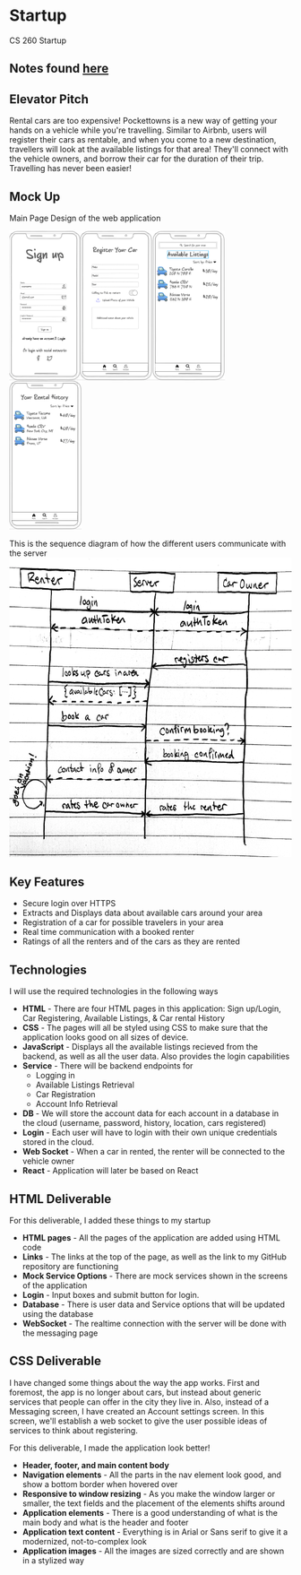 # Startup
CS 260 Startup

## Notes found [here](notes.md)

## Elevator Pitch
Rental cars are too expensive! Pockettowns is a new way of getting your hands on a vehicle while you're travelling. Similar to Airbnb, users will register their cars as rentable, and when you come to a new destination, travellers will look at the available listings for that area! They'll connect with the vehicle owners, and borrow their car for the duration of their trip. Travelling has never been easier!

## Mock Up
Main Page Design of the web application
<div style="display: inline-block">
    <img style="float: left; height: 200pt" src="mockImages/SignUp.png" />
    <img style="float: left; height: 200pt" src="mockImages/RegisterCar.png" />
    <img style="float: left; height: 200pt" src="mockImages/AvailableListings.png" />
    <img style="float: left; height: 200pt" src="mockImages/RentalHistory.png" />
</div>

This is the sequence diagram of how the different users communicate with the server
<img style="height: 400pt" src="mockImages/_server_diagram.png" />

## Key Features
* Secure login over HTTPS
* Extracts and Displays data about available cars around your area
* Registration of a car for possible travelers in your area
* Real time communication with a booked renter
* Ratings of all the renters and of the cars as they are rented

## Technologies
I will use the required technologies in the following ways
* **HTML** - There are four HTML pages in this application: Sign up/Login, Car Registering, Available Listings, & Car rental History
* **CSS** - The pages will all be styled using CSS to make sure that the application looks good on all sizes of device.
* **JavaScript** - Displays all the available listings recieved from the backend, as well as all the user data. Also provides the login capabilities
* **Service** - There will be backend endpoints for
    * Logging in
    * Available Listings Retrieval
    * Car Registration
    * Account Info Retrieval
* **DB** - We will store the account data for each account in a database in the cloud (username, password, history, location, cars registered)
* **Login** - Each user will have to login with their own unique credentials stored in the cloud.
* **Web Socket** - When a car in rented, the renter will be connected to the vehicle owner
* **React** - Application will later be based on React


## HTML Deliverable
For this deliverable, I added these things to my startup
* **HTML pages** - All the pages of the application are added using HTML code
* **Links** - The links at the top of the page, as well as the link to my GitHub repository are functioning
* **Mock Service Options** - There are mock services shown in the screens of the application
* **Login** - Input boxes and submit button for login.
* **Database** - There is user data and Service options that will be updated using the database
* **WebSocket** - The realtime connection with the server will be done with the messaging page


## CSS Deliverable
I have changed some things about the way the app works. First and foremost, the app is no longer about cars, but instead about generic services that people can offer in the city they live in. Also, instead of a Messaging screen, I have created an Account settings screen. In this screen, we'll establish a web socket to give the user possible ideas of services to think about registering.

For this deliverable, I made the application look better!
* **Header, footer, and main content body**
* **Navigation elements** - All the parts in the nav element look good, and show a bottom border when hovered over
* **Responsive to window resizing** - As you make the window larger or smaller, the text fields and the placement of the elements shifts around
* **Application elements** - There is a good understanding of what is the main body and what is the header and footer
* **Application text content** - Everything is in Arial or Sans serif to give it a modernized, not-to-complex look
* **Application images** - All the images are sized correctly and are shown in a stylized way
